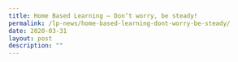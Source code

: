 ```yaml
---
title: Home Based Learning – Don’t worry, be steady!
permalink: /lp-news/home-based-learning-dont-worry-be-steady/
date: 2020-03-31
layout: post
description: ""
---
```

